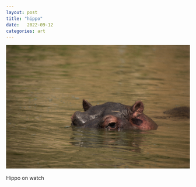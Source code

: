 ```yaml
---
layout: post
title: "hippo"
date:   2022-09-12
categories: art
---
```


![hippo](/img/arts/uganda/hippo.jpg)

<span class='image-details'>
Hippo on watch
</span>
